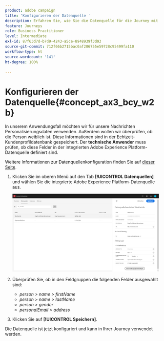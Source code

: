```yaml
---
product: adobe campaign
title: 'Konfigurieren der Datenquelle '
description: Erfahren Sie, wie Sie die Datenquelle für die Journey mit dem einfachen Anwendungsfall konfigurieren können
feature: Journeys
role: Business Practitioner
level: Intermediate
exl-id: 87f63d7d-b7d9-4243-a5ce-8948939f3d93
source-git-commit: 712f66b2715bac0af206755e59728c95499fa110
workflow-type: ht
source-wordcount: '141'
ht-degree: 100%

---
```


# Konfigurieren der Datenquelle{#concept_ax3_bcy_w2b}

In unserem Anwendungsfall möchten wir für unsere Nachrichten Personalisierungsdaten verwenden. Außerdem wollen wir überprüfen, ob die Person weiblich ist. Diese Informationen sind in der Echtzeit-Kundenprofildatenbank gespeichert. Der **technische Anwender** muss prüfen, ob diese Felder in der integrierten Adobe Experience Platform-Datenquelle definiert sind.

Weitere Informationen zur Datenquellenkonfiguration finden Sie auf [dieser Seite](../datasource/about-data-sources.md).

1. Klicken Sie im oberen Menü auf den Tab **[!UICONTROL Datenquellen]** und wählen Sie die integrierte Adobe Experience Platform-Datenquelle aus.

   ![](../assets/journey23.png)

1. Überprüfen Sie, ob in den Feldgruppen die folgenden Felder ausgewählt sind:

   * _person > name > firstName_
   * _person > name > lastName_
   * _person > gender_
   * _personalEmail > address_

1. Klicken Sie auf **[!UICONTROL Speichern]**.

Die Datenquelle ist jetzt konfiguriert und kann in Ihrer Journey verwendet werden.
